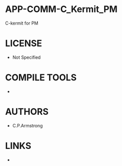 # APP-COMM-C_Kermit_PM
C-kermit for PM

LICENSE
===============
* Not Specified

COMPILE TOOLS
===============
* 
 
AUTHORS
===============
* C.P.Armstrong

LINKS
===============
* 
